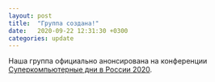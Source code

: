 ```yaml
---
layout: post
title:  "Группа создана!"
date:   2020-09-22 12:31:30 +0300
categories: update
---
```


Наша группа официально анонсирована на конференции [Суперкомпьютерные дни в России 2020](https://russianscdays.org).
